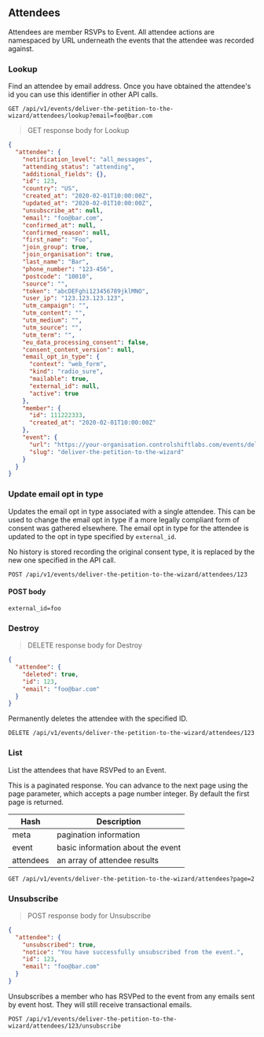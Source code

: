 ## Attendees

Attendees are member RSVPs to Event. All attendee actions are namespaced by URL underneath the events that the attendee was recorded against.

### Lookup

Find an attendee by email address. Once you have obtained the attendee's id you can use this identifier in other API calls.

`GET /api/v1/events/deliver-the-petition-to-the-wizard/attendees/lookup?email=foo@bar.com`

> GET response body for Lookup

```json
{
  "attendee": {
    "notification_level": "all_messages",
    "attending_status": "attending",
    "additional_fields": {},
    "id": 123,
    "country": "US",
    "created_at": "2020-02-01T10:00:00Z",
    "updated_at": "2020-02-01T10:00:00Z",
    "unsubscribe_at": null,
    "email": "foo@bar.com",
    "confirmed_at": null,
    "confirmed_reason": null,
    "first_name": "Foo",
    "join_group": true,
    "join_organisation": true,
    "last_name": "Bar",
    "phone_number": "123-456",
    "postcode": "10010",
    "source": "",
    "token": "abcDEFghi123456789jklMNO",
    "user_ip": "123.123.123.123",
    "utm_campaign": "",
    "utm_content": "",
    "utm_medium": "",
    "utm_source": "",
    "utm_term": "",
    "eu_data_processing_consent": false,
    "consent_content_version": null,
    "email_opt_in_type": {
      "context": "web_form",
      "kind": "radio_sure",
      "mailable": true,
      "external_id": null,
      "active": true
    },
    "member": {
      "id": 111222333,
      "created_at": "2020-02-01T10:00:00Z"
    },
    "event": {
      "url": "https://your-organisation.controlshiftlabs.com/events/deliver-the-petition-to-the-wizard",
      "slug": "deliver-the-petition-to-the-wizard"
    }
  }
}
```

### Update email opt in type

Updates the email opt in type associated with a single attendee. This can be used to change the email opt in type
if a more legally compliant form of consent was gathered elsewhere. The email opt in type for the attendee is updated
to the opt in type specified by `external_id`.

No history is stored recording the original consent type, it is replaced by the new one specified in the API call.

`POST /api/v1/events/deliver-the-petition-to-the-wizard/attendees/123`

#### POST body

`external_id=foo`

### Destroy

> DELETE response body for Destroy

```json
{
  "attendee": {
    "deleted": true,
    "id": 123,
    "email": "foo@bar.com"
  }
}
```

Permanently deletes the attendee with the specified ID.

`DELETE /api/v1/events/deliver-the-petition-to-the-wizard/attendees/123`

### List

List the attendees that have RSVPed to an Event.

This is a paginated response. You can advance to the next page using the page parameter, which accepts a page number integer.
By default the first page is returned.

Hash        | Description
----------- | -----------
meta        | pagination information
event       | basic information about the event
attendees   | an array of attendee results

`GET /api/v1/events/deliver-the-petition-to-the-wizard/attendees?page=2`

### Unsubscribe

> POST response body for Unsubscribe

```json
{
  "attendee": {
    "unsubscribed": true,
    "notice": "You have successfully unsubscribed from the event.",
    "id": 123,
    "email": "foo@bar.com"
  }
}
```

Unsubscribes a member who has RSVPed to the event from any emails sent by event host. They will still receive transactional emails.

`POST /api/v1/events/deliver-the-petition-to-the-wizard/attendees/123/unsubscribe`
